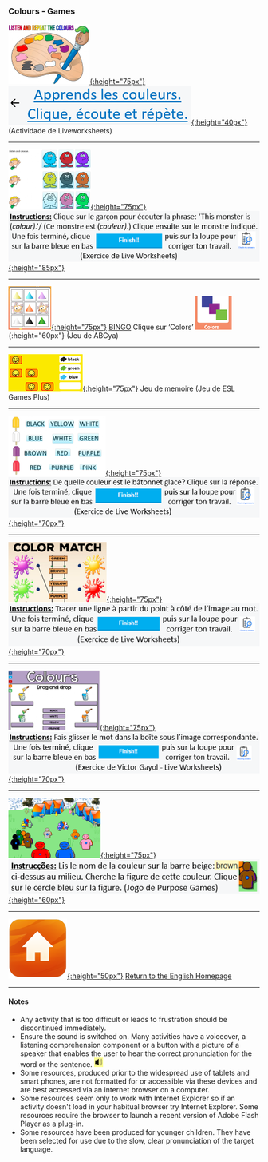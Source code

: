 <head>
<!-- Global site tag (gtag.js) - Google Analytics -->
<script async src="https://www.googletagmanager.com/gtag/js?id=UA-160613202-2"></script>
<script>
  window.dataLayer = window.dataLayer || [];
  function gtag(){dataLayer.push(arguments);}
  gtag('js', new Date());

  gtag('config', 'UA-160613202-2');
</script>
</head>

### Colours - Games

[![lvwkcol1](/images/lvwkcol1.PNG){:height="75px"}](https://www.liveworksheets.com/worksheets/en/English_as_a_Second_Language_(ESL)/Colours/Listen_and_Repeat_the_colours_vg3506tj) [![lvwkcol1bfr](/images/lvwkcol1bfr.PNG){:height="40px"}](https://www.liveworksheets.com/worksheets/en/English_as_a_Second_Language_(ESL)/Colours/Listen_and_Repeat_the_colours_vg3506tj) (Actividade de Liveworksheets)  

***

[![lvwkcol2](/images/lvwkcol2.PNG){:height="75px"}](https://www.liveworksheets.com/worksheets/en/English_as_a_Second_Language_(ESL)/Colours/Colours_eh11544nn) [![lvwkcol2bfr](/images/lvwkcol2bfr.PNG){:height="85px"}](https://www.liveworksheets.com/worksheets/en/English_as_a_Second_Language_(ESL)/Colours/Colours_eh11544nn)   

***

[![cobi](/images/cobi.PNG){:height="75px"}](http://www.abcya.com/shapes_colors_bingo.htm) [BINGO](http://www.abcya.com/shapes_colors_bingo.htm) Clique sur ‘Colors’ ![cobi2](/images/cobi2.PNG){:height="60px"} (Jeu de ABCya)    

***  

[![cmem](/images/cmem.PNG){:height="75px"}](https://www.eslgamesplus.com/colors-vocabulary-esl-memory-game/) [Jeu de memoire](https://www.eslgamesplus.com/colors-vocabulary-esl-memory-game/) (Jeu de ESL Games Plus)    

***

[![lvwkcol4](/images/lvwkcol4.PNG){:height="75px"}](https://www.liveworksheets.com/worksheets/en/English_as_a_Second_Language_(ESL)/Colours/Colores_gs14225mz) [![lvwkcol4bfr](/images/lvwkcol4bfr.PNG){:height="70px"}](https://www.liveworksheets.com/worksheets/en/English_as_a_Second_Language_(ESL)/Colours/Colores_gs14225mz)

***

[![lvwkcol6](/images/lvwkcol6.PNG){:height="75px"}](https://www.liveworksheets.com/worksheets/en/English_as_a_Second_Language_(ESL)/Colours/Colores_gs14225mz) [![lvwkcol6bfr](/images/lvwkcol6bfr.PNG){:height="70px"}](https://www.liveworksheets.com/worksheets/en/English_as_a_Second_Language_(ESL)/Colours/Colores_gs14225mz)

***

[![lvwkcol7](/images/lvwkcol7.PNG){:height="75px"}](https://www.liveworksheets.com/worksheets/en/English_as_a_Second_Language_(ESL)/Colours/Colores_gs14225mz) [![lvwkcol7bfr](/images/lvwkcol7bfr.PNG){:height="70px"}](https://www.liveworksheets.com/worksheets/en/English_as_a_Second_Language_(ESL)/Colours/Colores_gs14225mz)

***  

[![pgcol1](/images/pgcol1.PNG){:height="75px"}](https://www.purposegames.com/game/858) [![pgcol1bfr](/images/pgcol1bfr.PNG){:height="60px"}](https://www.purposegames.com/game/858)

***
[![home](/images/home.png){:height="50px"}](https://english-homework.github.io/KidooLand) [Return to the English Homepage](https://english-homework.github.io/KidooLand)

***

#### Notes
* Any activity that is too difficult or leads to frustration should be discontinued immediately.
* Ensure the sound is switched on. Many activities have a voiceover, a listening comprehension component or a button with a picture of a speaker that enables the user to hear the correct pronunciation for the word or the sentence. ![spkr2](/images/spkr2.PNG)
* Some resources, produced prior to the widespread use of tablets and smart phones, are not formatted for or accessible via these devices and are best accessed via an internet browser on a computer.
* Some resources seem only to work with Internet Explorer so if an activity doesn't load in your habitual browser try Internet Explorer. Some resources require the browser to launch a recent version of Adobe Flash Player as a plug-in.
* Some resources have been produced for younger children. They have been selected for use due to the slow, clear pronunciation of the target language.

<!--[![bcol](/images/bcol.PNG)](https://learnenglishkids.britishcouncil.org/en/word-games/colours) [Match colours and their names 1](https://learnenglishkids.britishcouncil.org/en/word-games/colours)  
Clica no altifalante para ouvir a palavra. Depois, clica na palavra seguido pelo rectângulo cinzento por baixo da imagem correcta./Click on the speaker to hear the word. Then click on the word itself followed by the grey space below the correct picture.
[![ccol](/images/ccol.PNG)](https://englishflashgames.blogspot.pt/2008/05/colours-game.html) [Match  colours and their names 2](https://englishflashgames.blogspot.pt/2008/05/colours-game.html)  
   Play **beginner** level/Joga no nível **beginner**
Play some [spelling games](http://www.mes-games.com/colors.php)  
   Click on the **‘Spelling’** section/Jogos de ortografia - clica no **Spelling**
   ‘Missile defence’ [![mdef](/images/mdef.PNG)](http://www.mes-games.com/colors.php)  
   Choose the correct spelling then click on the red button./Escolhe a ortografia certa e clica no botão vermelho.
   ‘Collect the stars’ [![star](/images/star.PNG)](http://www.mes-games.com/colors.php)  
   Click on the letters to spell the colour then click on ‘Check’./Clica nas letras no ecrã para soletrar a cor e clica no ‘check’.  
-->


